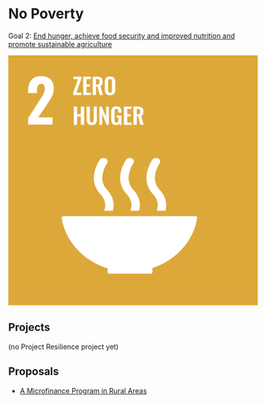 # No Poverty
Goal 2: [End hunger, achieve food security and improved nutrition and promote sustainable agriculture](https://sdgs.un.org/goals/goal2)

[![Goal 2](../images/sdgs/E-WEB-Goal-02.png)](https://sdgs.un.org/goals/goal2)

## Projects

(no Project Resilience project yet)

## Proposals

- [A Microfinance Program in Rural Areas](../proposals/community_garden.md)